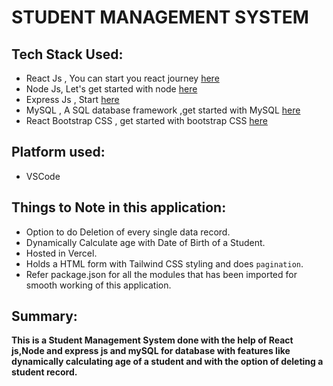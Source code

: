 # STUDENT MANAGEMENT SYSTEM  
## Tech Stack Used:  
- React Js , You can start you react journey [here](https://developer.mozilla.org/en-US/docs/Learn/Tools_and_testing/Client-side_JavaScript_frameworks/React_getting_started)  
- Node Js, Let's get started with node [here](https://nodejs.org/en/learn/getting-started/introduction-to-nodejs)  
- Express Js , Start [here](https://www.geeksforgeeks.org/introduction-to-express/)  
- MySQL , A SQL database framework ,get started with MySQL [here](https://dev.mysql.com/doc/mysql-getting-started/en/)    
- React Bootstrap CSS , get started with bootstrap CSS [here](https://create-react-app.dev/docs/adding-bootstrap/)  
      
 ## Platform used:  
 - VSCode  
    
 ## Things to Note in this application:  
- Option to do Deletion of every single data record.  
- Dynamically Calculate age with Date of Birth of a Student.  
- Hosted in Vercel.  
- Holds a HTML form with Tailwind CSS styling and does `pagination`.  
- Refer package.json for all the modules that has been imported for smooth working of this application.  
    
## Summary:  
**This is a Student Management System done with the help of React js,Node and express js and mySQL for database with features like dynamically calculating age of a student and with the option of deleting a student record.**  
